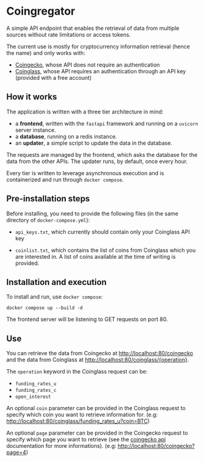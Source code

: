 # Coingregator

A simple API endpoint that enables the retrieval of data from multiple sources without rate limitations or access tokens.

The current use is mostly for cryptocurrency information retrieval (hence the name) and only works with:

-   [Coingecko](https://www.coingecko.com), whose API does not require an authentication
-   [Coinglass](https://www.coinglass.com/), whose API requires an authentication through an API key (provided with a free account)


## How it works

The application is written with a three tier architecture in mind:
 - a __frontend__, written with the `fastapi` framework and running on a `uvicorn` server instance.
 - a __database__, running on a redis instance.
 - an __updater__, a simple script to update the data in the database.

The requests are managed by the frontend, which asks the database for the data from the other APIs.
The updater runs, by default, once every hour.

Every tier is written to leverage asynchronous execution and is containerized and run through `docker compose`.

## Pre-installation steps

Before installing, you need to provide the following files (in the same directory of `docker-compose.yml`):

-   `api_keys.txt`, which currently should contain only your Coinglass API key
    
-   `coinlist.txt`, which contains the list of coins from Coinglass which you are interested in. A list of coins available at the time of writing is provided.


## Installation and execution

To install and run, use `docker compose`:

    docker compose up --build -d

The frontend server will be listening to GET requests on port 80.


## Use

You can retrieve the data from Coingecko at <http://localhost:80/coingecko> and the data from Coinglass at <http://localhost:80/coinglass/{operation}>.

The `operation` keyword in the Coinglass request can be:

-   `funding_rates_u`
-   `funding_rates_c`
-   `open_interest`

An optional `coin` parameter can be provided in the Coinglass request to specify which coin you want to retrieve information for.
(e.g: <http://localhost:80/coinglass/funding_rates_u?coin=BTC>)

An optional `page` parameter can be provided in the Coingecko request to specify which page you want to retrieve (see the [coingecko api](https://www.coingecko.com/en/api) documentation for more informations).
(e.g: <http://localhost:80/coingecko?page=4>)
